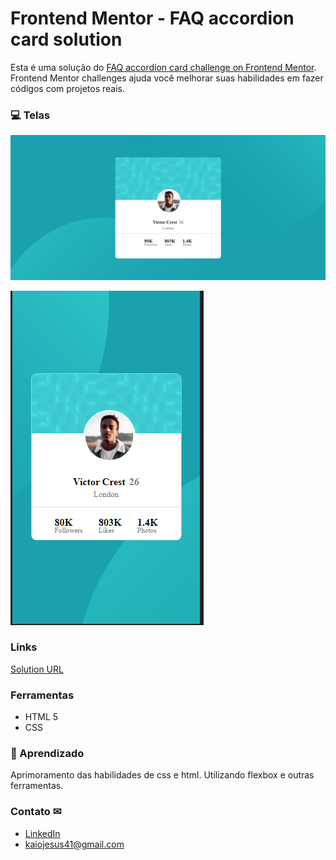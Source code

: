 # Frontend Mentor - FAQ accordion card solution

Esta é uma solução do [FAQ accordion card challenge on Frontend Mentor](https://www.frontendmentor.io/challenges/faq-accordion-card-XlyjD0Oam). Frontend Mentor challenges ajuda você melhorar suas habilidades em fazer códigos com projetos reais.

### 💻 Telas

![Pc results](./assets/.github/preview_pc.png)

![Cell results](./assets/.github/preview_cell.png)

### Links

[Solution URL](https://kaiojesus.github.io/Profile-card/assets/index.html)

### Ferramentas

- HTML 5
- CSS

### 📝 Aprendizado

Aprimoramento das habilidades de css e html. Utilizando flexbox e outras ferramentas.

### Contato ✉

- [LinkedIn](https://www.linkedin.com/in/kaio-jesus/) 
- [kaiojesus41@gmail.com](kaiojesus41@gmail.com)



